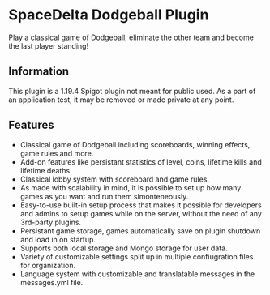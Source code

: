 # SpaceDelta Dodgeball Plugin
Play a classical game of Dodgeball, eliminate the other team and become the last player standing!

## Information
This plugin is a 1.19.4 Spigot plugin not meant for public used. As a part of an application test, it may be removed or made private at any point.

## Features
- Classical game of Dodgeball including scoreboards, winning effects, game rules and more.
- Add-on features like persistant statistics of level, coins, lifetime kills and lifetime deaths.
- Classical lobby system with scoreboard and game rules.
- As made with scalability in mind, it is possible to set up how many games as you want and run them simonteneously.
- Easy-to-use built-in setup process that makes it possible for developers and admins to setup games while on the server, without the need of any 3rd-party plugins.
- Persistant game storage, games automatically save on plugin shutdown and load in on startup.
- Supports both local storage and Mongo storage for user data.
- Variety of customizable settings split up in multiple confiugration files for organization.
- Language system with customizable and translatable messages in the messages.yml file.
